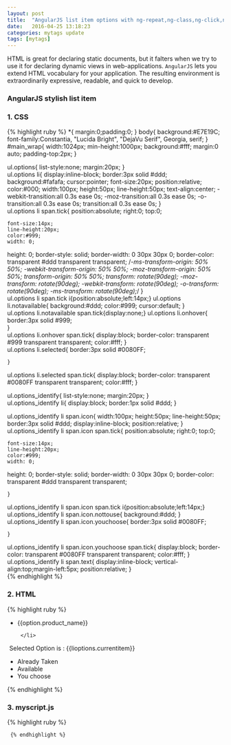 ```yaml
---
layout: post
title:  "AngularJS list item options with ng-repeat,ng-class,ng-click,ng-mouseover,ng-mouseleave etc!"
date:   2016-04-25 13:18:23
categories: mytags update
tags: [mytags]
---
```

HTML is great for declaring static documents, but it falters when we try to use it for declaring dynamic views in web-applications. `AngularJS` lets you extend HTML vocabulary for your application. The resulting environment is extraordinarily expressive, readable, and quick to develop. 

### AngularJS stylish list item

### 1. CSS

{% highlight ruby %}
*{
	margin:0;padding:0;
	}
body{
	background:#E7E19C;
	font-family:Constantia, "Lucida Bright", "DejaVu Serif", Georgia, serif;
	}	
#main_wrap{
	width:1024px;
	min-height:1000px;
	background:#fff;
	margin:0 auto;
	padding-top:2px;
	}	
	

ul.options{
	list-style:none;
	margin:20px;
	}	
ul.options li{
	display:inline-block;
	border:3px solid #ddd;
	background:#fafafa;
	cursor:pointer;
	font-size:20px;
	position:relative;
	color:#000;
	width:100px;
	height:50px;
	line-height:50px;
	text-align:center;
	-webkit-transition:all  0.3s  ease 0s;
         -moz-transition:all  0.3s  ease 0s;
               -o-transition:all  0.3s  ease 0s;
                     transition:all  0.3s  ease 0s;
	}	
ul.options li span.tick{
	position:absolute;
	right:0;
	top:0;
	
	font-size:14px;
	line-height:20px;
	color:#999;
	width: 0;
height: 0;
border-style: solid;
border-width: 0 30px 30px 0;
border-color: transparent #ddd transparent transparent;
	/*-ms-transform-origin: 50% 50%;
  -webkit-transform-origin: 50% 50%;
  -moz-transform-origin: 50% 50%;
  transform-origin: 50% 50%;
  transform: rotate(90deg);
  -moz-transform: rotate(90deg);
  -webkit-transform: rotate(90deg);
  -o-transform: rotate(90deg);
  -ms-transform: rotate(90deg);*/
	}	
ul.options li span.tick i{position:absolute;left:14px;}	
ul.options li.notavailable{
	background:#ddd;
	color:#999;
	cursor:default;
	}	
ul.options li.notavailable 	span.tick{display:none;}
ul.options li.onhover{
	border:3px solid #999;	
	}	
ul.options li.onhover span.tick{
	display:block;
	border-color: transparent #999 transparent transparent;
	color:#fff;
	}	
ul.options li.selected{
	border:3px solid #0080FF;	

	}		
ul.options li.selected span.tick{
	display:block;
	border-color: transparent #0080FF transparent transparent;
	color:#fff;
	}	
	
	
ul.options_identify{
	list-style:none;
	margin:20px;
	}	
ul.options_identify li{
	display:block;
	border:1px solid #ddd;
	}	
		
ul.options_identify li span.icon{
	width:100px;
	height:50px;
	line-height:50px;
	border:3px solid #ddd;
	display:inline-block;
	position:relative;
	}
ul.options_identify li span.icon span.tick{
	position:absolute;
	right:0;
	top:0;
	
	font-size:14px;
	line-height:20px;
	color:#999;
	width: 0;
height: 0;
border-style: solid;
border-width: 0 30px 30px 0;
border-color: transparent #ddd transparent transparent;
	
	}	
ul.options_identify li span.icon span.tick i{position:absolute;left:14px;}				
ul.options_identify li span.icon.nottouse{
	background:#ddd;
	}	
ul.options_identify li span.icon.youchoose{
	border:3px solid #0080FF;	

	}		
ul.options_identify li span.icon.youchoose span.tick{
	display:block;
	border-color: transparent #0080FF transparent transparent;
	color:#fff;
	}	
ul.options_identify li span.text{
	display:inline-block;
	vertical-align:top;margin-left:5px;
	position:relative;
	}		
{% endhighlight %}

### 2. HTML 

{% highlight ruby %}
 
 <!doctype html>
<html>
<head>
<meta charset="utf-8">
<title>Selected Options</title>
<link rel="stylesheet" type="text/css" href="style.css"/>
<link rel="stylesheet" type="text/css" href="font-awesome.css"/>
<script src = "https://ajax.googleapis.com/ajax/libs/angularjs/1.3.3/angular.min.js"></script>
<script src="myscript.js"></script>

</head>

<body>
 <div id="main_wrap" ng-app = "mainApp">
 <div ng-controller = "optionsController">
   <ul class="options" >
     <li 
     ng-class="{onhover: hovering && $index != notavailableindex,selected: ($index == selectedindex && $index != notavailableindex),notavailable: $index == notavailableindex}"  
     ng-mouseover="hovering = true"
     ng-mouseout="hovering = false" 
     ng-click="($index == notavailableindex) || show($index); ($index == notavailableindex) || addclass($index);" 
     data-val="{{option.product_name}}" 
     ng-repeat="option in lioptions.liitems"
     >
     <span>{{option.product_name}}</span><span class="tick"><i class="fa fa-check"></i></span>
     
     </li>
     
   </ul>
   <input type="hidden" name="hidDataval" id="hidDataval"/>
   <div style="margin:5px;">Selected Option is : <span class="opt">{{lioptions.currentitem}}</span></div>
   
 </div>  
   
    
 <ul class="options_identify">
   <li><span class="icon nottouse"></span><span class="text">Already Taken</span></li>
   <li><span class="icon"><span class="tick"><i class="fa fa-check"></i></span></span><span class="text">Available</span></li>
   <li><span class="icon youchoose"><span class="tick"><i class="fa fa-check"></i></span></span><span class="text">You choose</span></li>
 </ul>
   
 </div>
 
 

 
</body>
</html>


{% endhighlight %}


### 3. myscript.js

{% highlight ruby %}
<script>
      var mainApp = angular.module("mainApp", []);

      mainApp.controller('optionsController', function ($scope) {
      $scope.lioptions = {
		  
		     liitems:[
	                 { product_name: "Product 1",price: 20},
			         { product_name: "Product 2",price: 50},
					 { product_name: "Product 3",price: 40},
					 { product_name: "Product 4",price: 60},
					 { product_name: "Product 5",price: 45},
					 { product_name: "Product 6",price: 345},
					 { product_name: "Product 7",price: 455}
	                   		 
			 ],
			 
			 currentitem:''
			 
			
	  };
			 $scope.show = function(index) {
               //$scope.items.splice(index, 1);
			   var obj;
               obj = $scope.lioptions;
			   //if($scope.notavailableindex !=index)	
			   obj.currentitem= "Product - "+obj.liitems[index].product_name +" Price - "+obj.liitems[index].price;
			   //$scope.selectedindex=index;
             } 
			 
			 $scope.addclass = function(index) {
               //$scope.items.splice(index, 1);
			   var obj;
               obj = $scope.lioptions;	
			  // if($scope.notavailableindex !=index)		 
			   $scope.selectedindex=index;
			  // alert($scope.selected);
             } 
			 
			 $scope.selectedindex = null;
			 $scope.notavailableindex = 2;
			 
             });

          </script>
     {% endhighlight %}     
